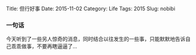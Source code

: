 Title: 但行好事
Date: 2015-11-02
Category: Life
Tags: 2015
Slug: nobibi

### 一句话
今天听到了一些另人惊奇的消息，同时结合以往发生的一些事，只能默默地告诉自己乖乖做事，不要再瞎逼逼了...

